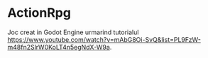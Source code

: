 # ActionRpg
Joc creat in Godot Engine urmarind tutorialul https://www.youtube.com/watch?v=mAbG8Oi-SvQ&list=PL9FzW-m48fn2SlrW0KoLT4n5egNdX-W9a.
